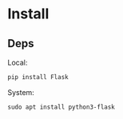 # Install

## Deps
Local:
```bash
pip install Flask
```

System:
```
sudo apt install python3-flask
```